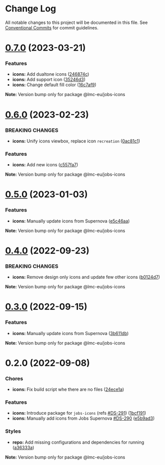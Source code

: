# Change Log

All notable changes to this project will be documented in this file.
See [Conventional Commits](https://conventionalcommits.org) for commit guidelines.

<a name="0.7.0"></a>

# [0.7.0](https://github.com/lmc-eu/jobs-design-system/compare/@lmc-eu/jobs-icons@0.6.0...@lmc-eu/jobs-icons@0.7.0) (2023-03-21)

### Features

- **icons:** Add dualtone icons ([246874c](https://github.com/lmc-eu/jobs-design-system/commit/246874c))
- **icons:** Add support icon ([35246d3](https://github.com/lmc-eu/jobs-design-system/commit/35246d3))
- **icons:** Change default fill color ([16c7af9](https://github.com/lmc-eu/jobs-design-system/commit/16c7af9))

**Note:** Version bump only for package @lmc-eu/jobs-icons

<a name="0.6.0"></a>

# [0.6.0](https://github.com/lmc-eu/jobs-design-system/compare/@lmc-eu/jobs-icons@0.5.0...@lmc-eu/jobs-icons@0.6.0) (2023-02-23)

### BREAKING CHANGES

- **icons:** Unify icons viewbox, replace icon `recreation` ([0ac81c1](https://github.com/lmc-eu/jobs-design-system/commit/0ac81c1))

### Features

- **icons:** Add new icons ([c557fa7](https://github.com/lmc-eu/jobs-design-system/commit/c557fa7))

**Note:** Version bump only for package @lmc-eu/jobs-icons

<a name="0.5.0"></a>

# [0.5.0](https://github.com/lmc-eu/jobs-design-system/compare/@lmc-eu/jobs-icons@0.4.0...@lmc-eu/jobs-icons@0.5.0) (2023-01-03)

### Features

- **icons:** Manually update icons from Supernova ([e5c46aa](https://github.com/lmc-eu/jobs-design-system/commit/e5c46aa))

**Note:** Version bump only for package @lmc-eu/jobs-icons

<a name="0.4.0"></a>

# [0.4.0](https://github.com/lmc-eu/jobs-design-system/compare/@lmc-eu/jobs-icons@0.3.0...@lmc-eu/jobs-icons@0.4.0) (2022-09-23)

### BREAKING CHANGES

- **icons:** Remove design only icons and update few other icons ([b0124d7](https://github.com/lmc-eu/jobs-design-system/commit/b0124d7))

**Note:** Version bump only for package @lmc-eu/jobs-icons

<a name="0.3.0"></a>

# [0.3.0](https://github.com/lmc-eu/jobs-design-system/compare/@lmc-eu/jobs-icons@0.2.0...@lmc-eu/jobs-icons@0.3.0) (2022-09-15)

### Features

- **icons:** Manually update icons from Supernova ([3b611db](https://github.com/lmc-eu/jobs-design-system/commit/3b611db))

**Note:** Version bump only for package @lmc-eu/jobs-icons

<a name="0.2.0"></a>

# 0.2.0 (2022-09-08)

### Chores

- **icons:** Fix build script whe there are no files ([24ece1a](https://github.com/lmc-eu/jobs-design-system/commit/24ece1a))

### Features

- **icons:** Introduce package for `jobs-icons` (refs [#DS-291](https://github.com/lmc-eu/jobs-design-system/issues/DS-291)) ([1bcf191](https://github.com/lmc-eu/jobs-design-system/commit/1bcf191))
- **icons:** Manually add icons from Jobs Supernova [#DS-290](https://github.com/lmc-eu/jobs-design-system/issues/DS-290) ([e5b9ad3](https://github.com/lmc-eu/jobs-design-system/commit/e5b9ad3))

### Styles

- **repo:** Add missing configurations and dependencies for running ([a36333a](https://github.com/lmc-eu/jobs-design-system/commit/a36333a))

**Note:** Version bump only for package @lmc-eu/jobs-icons

